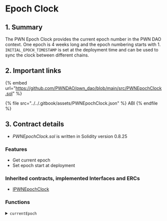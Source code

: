 # Epoch Clock

## 1. Summary

The PWN Epoch Clock provides the current epoch number in the PWN DAO context. One epoch is 4 weeks long and the epoch numbering starts with 1. `INITIAL_EPOCH_TIMESTAMP` is set at the deployment time and can be used to sync the clock between different chains.

## 2. Important links

{% embed url="https://github.com/PWNDAO/pwn_dao/blob/main/src/PWNEpochClock.sol" %}

{% file src="../../.gitbook/assets/PWNEpochClock.json" %}
ABI
{% endfile %}

## 3. Contract details

* _PWNEpochClock.sol_ is written in Solidity version 0.8.25

### Features

* Get current epoch
* Set epoch start at deployment

### Inherited contracts, implemented Interfaces and ERCs

* [IPWNEpochClock](https://github.com/PWNDAO/pwn_dao/blob/main/src/interfaces/IPWNEpochClock.sol)

### Functions

<details>

<summary><code>currentEpoch</code></summary>

#### Overview

Function to get the current epoch number. If this function is called before the clock start, `0` is returned.

This function doesn't take any arguments.

#### Implementation

```solidity
function currentEpoch() external view returns (uint16) {
    // timestamps prior to `INITIAL_EPOCH_TIMESTAMP` are considered to be in epoch 0
    if (block.timestamp < INITIAL_EPOCH_TIMESTAMP) {
        return 0;
    }
    // first epoch is 1
    uint256 epoch = (block.timestamp - INITIAL_EPOCH_TIMESTAMP) / SECONDS_IN_EPOCH + 1;
    return uint16(epoch); // safe cast for the next 5041 years after deployment
}
```

</details>
